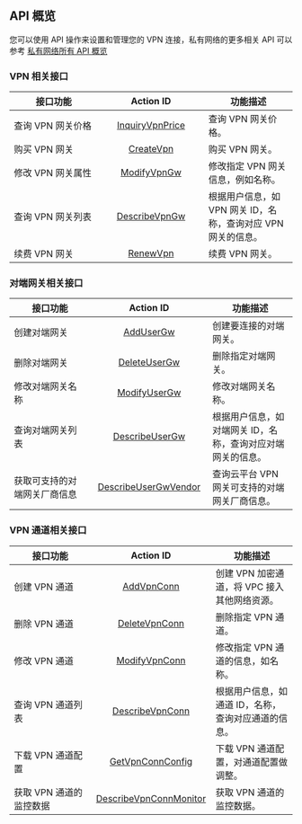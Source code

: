 <style rel="stylesheet">
table th:nth-of-type(1){
width:200px;
}</style>
<style rel="stylesheet">
table th:nth-of-type(2){
width:200px;
}</style>
<style rel="stylesheet">
table th:nth-of-type(3){
width:200px;
}</style>
<style rel="stylesheet">
table th:nth-of-type(4){
width:200px;
}</style>
<style rel="stylesheet">
table tr:hover {
background: #efefef; 
</style>
## API 概览
您可以使用 API 操作来设置和管理您的 VPN 连接，私有网络的更多相关 API 可以参考 <a href="/doc/api/245/909" target="_blank">私有网络所有 API 概览</a>
### VPN 相关接口
| 接口功能 | Action ID |  功能描述 |
|---------|:---------:|---------|
| 查询 VPN 网关价格 | <a href="/doc/api/245/5104" target="_blank">InquiryVpnPrice</a> | 查询 VPN 网关价格。 |
| 购买 VPN 网关 | <a href="/doc/api/245/5106" target="_blank">CreateVpn</a> | 购买 VPN 网关。 |
| 修改 VPN 网关属性 | <a href="/doc/api/245/5107" target="_blank">ModifyVpnGw</a> | 修改指定 VPN 网关信息，例如名称。|
| 查询 VPN 网关列表 | <a href="/doc/api/245/5108" target="_blank">DescribeVpnGw</a> | 根据用户信息，如 VPN 网关 ID，名称，查询对应 VPN 网关的信息。|
| 续费 VPN 网关 | <a href="/doc/api/245/5109" target="_blank">RenewVpn</a> | 续费 VPN 网关。 |

### 对端网关相关接口
| 接口功能 | Action ID |  功能描述 |
|---------|:---------:|---------|
| 创建对端网关 | <a href="/doc/api/245/5116" target="_blank">AddUserGw</a> | 创建要连接的对端网关。 |
| 删除对端网关 | <a href="/doc/api/245/5117" target="_blank">DeleteUserGw</a> | 删除指定对端网关。 |
| 修改对端网关名称 | <a href="/doc/api/245/5118" target="_blank">ModifyUserGw</a> | 修改对端网关名称。 |
| 查询对端网关列表 | <a href="/doc/api/245/5119" target="_blank">DescribeUserGw</a> | 根据用户信息，如对端网关 ID，名称，查询对应对端网关的信息。|
| 获取可支持的对端网关厂商信息 | <a href="/doc/api/245/5120" target="_blank">DescribeUserGwVendor</a> | 查询云平台 VPN 网关可支持的对端网关厂商信息。 |


### VPN 通道相关接口

| 接口功能 | Action ID |  功能描述 |
|---------|:---------:|---------|
| 创建 VPN 通道 | <a href="/doc/api/245/5110" target="_blank">AddVpnConn</a> | 创建 VPN 加密通道，将 VPC 接入其他网络资源。 |
| 删除 VPN 通道 | <a href="/doc/api/245/5111" target="_blank">DeleteVpnConn</a> | 删除指定 VPN 通道。|
| 修改 VPN 通道 | <a href="/doc/api/245/5112" target="_blank">ModifyVpnConn</a> | 修改指定 VPN 通道的信息，如名称。 |
| 查询 VPN 通道列表 | <a href="/doc/api/245/5113" target="_blank">DescribeVpnConn</a> | 根据用户信息，如通道  ID，名称，查询对应通道的信息。|
| 下载 VPN 通道配置 | <a href="/doc/api/245/5114" target="_blank">GetVpnConnConfig</a> | 下载 VPN 通道配置，对通道配置做调整。 |
| 获取 VPN 通道的监控数据 | <a href="/doc/api/245/5115" target="_blank">DescribeVpnConnMonitor</a> |  获取 VPN 通道的监控数据。 |


